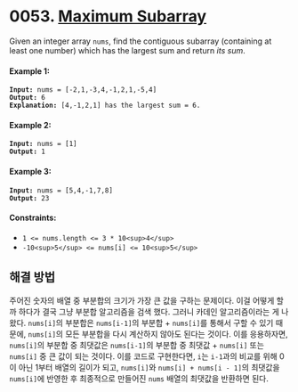 # 0053. [Maximum Subarray](https://leetcode.com/problems/maximum-subarray/)

Given an integer array `nums`, find the contiguous subarray (containing at least one number) which has the largest sum and return _its sum_.

#### Example 1:

<pre><code><strong>Input:</strong> nums = [-2,1,-3,4,-1,2,1,-5,4]
<strong>Output:</strong> 6
<strong>Explanation:</strong> [4,-1,2,1] has the largest sum = 6.</code></pre>

#### Example 2:

<pre><code><strong>Input:</strong> nums = [1]
<strong>Output:</strong> 1</code></pre>

#### Example 3:

<pre><code><strong>Input:</strong> nums = [5,4,-1,7,8]
<strong>Output:</strong> 23</code></pre>

#### Constraints:

- `1 <= nums.length <= 3 * 10<sup>4</sup>`
- `-10<sup>5</sup> <= nums[i] <= 10<sup>5</sup>`

## 해결 방법

주어진 숫자의 배열 중 부분합의 크기가 가장 큰 값을 구하는 문제이다. 이걸 어떻게 할까 하다가 결국 그냥 부분합 알고리즘을 검색 했다. 그러니 카데인 알고리즘이라는 게 나왔다. `nums[i]`의 부분합은 `nums[i-1]`의 부분합 + `nums[i]`를 통해서 구할 수 있기 때문에, `nums[i]`의 모든 부분합을 다시 계산하지 않아도 된다는 것이다. 이를 응용하자면, `nums[i]`의 부분합 중 최댓값은 `nums[i-1]`의 부분합 중 최댓값 + `nums[i]` 또는 `nums[i]` 중 큰 값이 되는 것이다. 이를 코드로 구현한다면, `i`는 `i-1`과의 비교를 위해 0이 아닌 1부터 배열의 길이가 되고, `nums[i]`와 `nums[i] + nums[i - 1]`의 최댓값을 `nums[i]`에 반영한 후 최종적으로 만들어진 `nums` 배열의 최댓값을 반환하면 된다.

